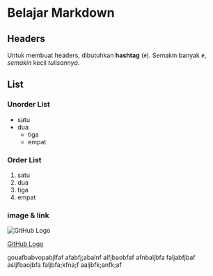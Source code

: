 # Belajar Markdown

## Headers

Untuk membuat headers, dibutuhkan **hashtag** (`#`). Semakin banyak `#`, _semakin_ kecil _tulisannya_.

## List

### Unorder List

- satu
- dua
  - tiga
  - empat

### Order List

1. satu
2. dua
3. tiga
4. empat

### image & link

![GitHub Logo](https://github.githubassets.com/images/modules/open_graph/github-mark.png)

[GitHub Logo](https://github.githubassets.com/images/modules/open_graph/github-mark.png)

gouafbabvopabjlfaf
afabfj;abalnf
alfjbaobfaf
afnbaljbfa
faljabfjbaf
asljfbaojbfa
faljbfa;kfna;f
aaljbfk;anfk;af
